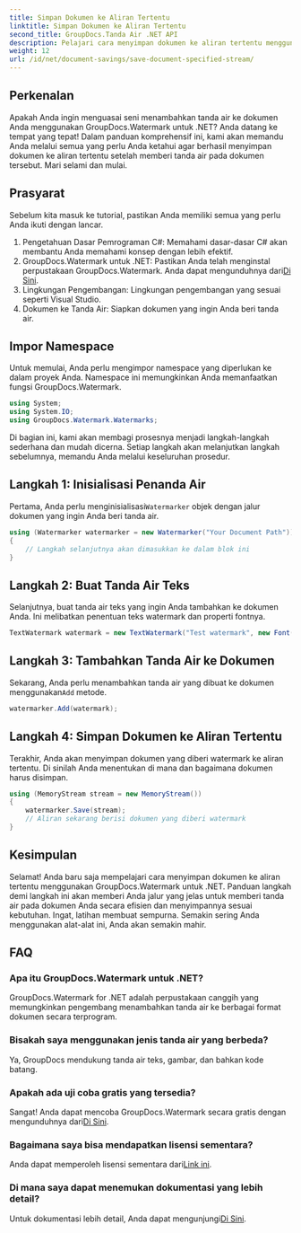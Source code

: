 ```yaml
---
title: Simpan Dokumen ke Aliran Tertentu
linktitle: Simpan Dokumen ke Aliran Tertentu
second_title: GroupDocs.Tanda Air .NET API
description: Pelajari cara menyimpan dokumen ke aliran tertentu menggunakan GroupDocs.Watermark untuk .NET dengan panduan langkah demi langkah ini. Sempurna untuk pengembang dari semua tingkatan.
weight: 12
url: /id/net/document-savings/save-document-specified-stream/
---
```

## Perkenalan
Apakah Anda ingin menguasai seni menambahkan tanda air ke dokumen Anda menggunakan GroupDocs.Watermark untuk .NET? Anda datang ke tempat yang tepat! Dalam panduan komprehensif ini, kami akan memandu Anda melalui semua yang perlu Anda ketahui agar berhasil menyimpan dokumen ke aliran tertentu setelah memberi tanda air pada dokumen tersebut. Mari selami dan mulai.
## Prasyarat
Sebelum kita masuk ke tutorial, pastikan Anda memiliki semua yang perlu Anda ikuti dengan lancar.
1. Pengetahuan Dasar Pemrograman C#: Memahami dasar-dasar C# akan membantu Anda memahami konsep dengan lebih efektif.
2.  GroupDocs.Watermark untuk .NET: Pastikan Anda telah menginstal perpustakaan GroupDocs.Watermark. Anda dapat mengunduhnya dari[Di Sini](https://releases.groupdocs.com/Watermark/net/).
3. Lingkungan Pengembangan: Lingkungan pengembangan yang sesuai seperti Visual Studio.
4. Dokumen ke Tanda Air: Siapkan dokumen yang ingin Anda beri tanda air.
## Impor Namespace
Untuk memulai, Anda perlu mengimpor namespace yang diperlukan ke dalam proyek Anda. Namespace ini memungkinkan Anda memanfaatkan fungsi GroupDocs.Watermark.
```csharp
using System;
using System.IO;
using GroupDocs.Watermark.Watermarks;
```
Di bagian ini, kami akan membagi prosesnya menjadi langkah-langkah sederhana dan mudah dicerna. Setiap langkah akan melanjutkan langkah sebelumnya, memandu Anda melalui keseluruhan prosedur.
## Langkah 1: Inisialisasi Penanda Air
 Pertama, Anda perlu menginisialisasi`Watermarker` objek dengan jalur dokumen yang ingin Anda beri tanda air.
```csharp
using (Watermarker watermarker = new Watermarker("Your Document Path"))
{
    // Langkah selanjutnya akan dimasukkan ke dalam blok ini
}
```
## Langkah 2: Buat Tanda Air Teks
Selanjutnya, buat tanda air teks yang ingin Anda tambahkan ke dokumen Anda. Ini melibatkan penentuan teks watermark dan properti fontnya.
```csharp
TextWatermark watermark = new TextWatermark("Test watermark", new Font("Arial", 12));
```
## Langkah 3: Tambahkan Tanda Air ke Dokumen
 Sekarang, Anda perlu menambahkan tanda air yang dibuat ke dokumen menggunakan`Add` metode.
```csharp
watermarker.Add(watermark);
```
## Langkah 4: Simpan Dokumen ke Aliran Tertentu
Terakhir, Anda akan menyimpan dokumen yang diberi watermark ke aliran tertentu. Di sinilah Anda menentukan di mana dan bagaimana dokumen harus disimpan.
```csharp
using (MemoryStream stream = new MemoryStream())
{
    watermarker.Save(stream);
    // Aliran sekarang berisi dokumen yang diberi watermark
}
```
## Kesimpulan
Selamat! Anda baru saja mempelajari cara menyimpan dokumen ke aliran tertentu menggunakan GroupDocs.Watermark untuk .NET. Panduan langkah demi langkah ini akan memberi Anda jalur yang jelas untuk memberi tanda air pada dokumen Anda secara efisien dan menyimpannya sesuai kebutuhan. Ingat, latihan membuat sempurna. Semakin sering Anda menggunakan alat-alat ini, Anda akan semakin mahir.
## FAQ
### Apa itu GroupDocs.Watermark untuk .NET?
GroupDocs.Watermark for .NET adalah perpustakaan canggih yang memungkinkan pengembang menambahkan tanda air ke berbagai format dokumen secara terprogram.
### Bisakah saya menggunakan jenis tanda air yang berbeda?
Ya, GroupDocs mendukung tanda air teks, gambar, dan bahkan kode batang.
### Apakah ada uji coba gratis yang tersedia?
 Sangat! Anda dapat mencoba GroupDocs.Watermark secara gratis dengan mengunduhnya dari[Di Sini](https://releases.groupdocs.com/).
### Bagaimana saya bisa mendapatkan lisensi sementara?
 Anda dapat memperoleh lisensi sementara dari[Link ini](https://purchase.groupdocs.com/temporary-license/).
### Di mana saya dapat menemukan dokumentasi yang lebih detail?
 Untuk dokumentasi lebih detail, Anda dapat mengunjungi[Di Sini](https://tutorials.groupdocs.com/Watermark/net/).